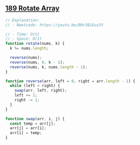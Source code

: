 ## [189 Rotate Array](https://leetcode.com/problems/rotate-array/description/)

```js
// Explanation:
// - Neetcode: https://youtu.be/BHr381Guz3Y

// - Time: O(n)
// - Space: O(1)
function rotate(nums, k) {
  k %= nums.length;

  reverse(nums);
  reverse(nums, 0, k - 1);
  reverse(nums, k, nums.length - 1);
}

function reverse(arr, left = 0, right = arr.length - 1) {
  while (left < right) {
    swap(arr, left, right);
    left += 1;
    right -= 1;
  }
}

function swap(arr, i, j) {
  const temp = arr[j];
  arr[j] = arr[i];
  arr[i] = temp;
}
```
